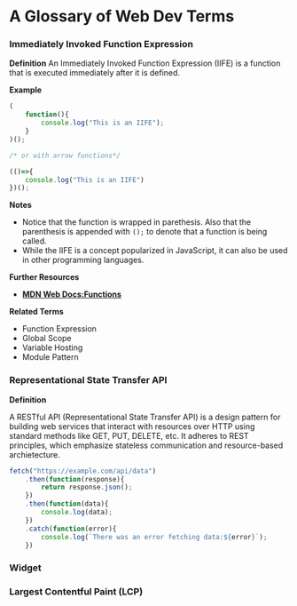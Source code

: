 # A Glossary of Web Dev Terms

### Immediately Invoked Function Expression

**Definition**
An Immediately Invoked Function Expression (IIFE) is a function that is executed immediately after it is defined.

**Example**

```javascript
(
    function(){
        console.log("This is an IIFE");    
    }
)();

/* or with arrow functions*/

(()=>{
    console.log("This is an IIFE")
})();

```

**Notes**

- Notice that the function is wrapped in parethesis. Also that the parenthesis is appended with ``();`` to denote that a function is being called.
- While the IIFE is a concept popularized in JavaScript, it can also be used in other programming languages.

**Further Resources**

- [**MDN Web Docs:Functions**](https://developer.mozilla.org/en-US/docs/Web/JavaScript/Guide/Functions#immediately_invoked_function_expression)

**Related Terms**

- Function Expression
- Global Scope
- Variable Hosting
- Module Pattern

### Representational State Transfer API

**Definition**

A RESTful API (Representational State Transfer API) is a design pattern for building web services that interact
with resources over HTTP using standard methods like GET, PUT, DELETE, etc. It adheres to REST principles, which emphasize stateless
communication and resource-based archietecture.

```javascript
fetch("https://example.com/api/data")
    .then(function(response){
        return response.json();
    })
    .then(function(data){
        console.log(data);
    })
    .catch(function(error){
        console.log(`There was an error fetching data:${error}`);
    })
```

### Widget

### Largest Contentful Paint (LCP)
